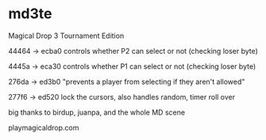 # md3te
Magical Drop 3 Tournament Edition

44464 -> ecba0 controls whether P2 can select or not (checking loser byte)

4445a -> eca30 controls whether P1 can select or not (checking loser byte)

276da -> ed3b0 "prevents a player from selecting if they aren't allowed"

277f6 -> ed520 lock the cursors, also handles random, timer roll over

big thanks to birdup, juanpa, and the whole MD scene

playmagicaldrop.com
